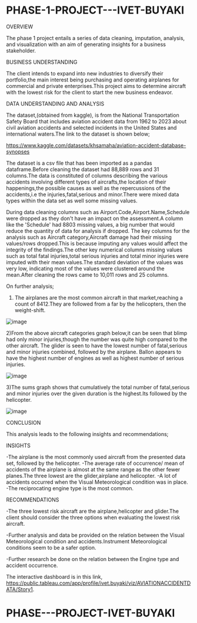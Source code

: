 # PHASE-1-PROJECT---IVET-BUYAKI
OVERVIEW

The phase 1 project entails a series of data cleaning, imputation, analysis, and visualization with an aim of generating insights for a business stakeholder.

BUSINESS UNDERSTANDING

The client intends to expand into new industries to diversify their portfolio,the main interest being purchasing and operating airplanes for commercial and private enterprises.This project aims to determine aircraft with the lowest risk for the client to start the new business endeavor.

DATA UNDERSTANDING AND ANALYSIS

The dataset,(obtained from kaggle), is from the National Transportation Safety Board that includes aviation accident data from 1962 to 2023 about civil aviation accidents and selected incidents in the United States and international waters.The link to the dataset is shown below;

https://www.kaggle.com/datasets/khsamaha/aviation-accident-database-synopses

The dataset is a csv file that has been imported as a pandas dataframe.Before cleaning the dataset had 88,889 rows and 31 columns.The data is constituted of columns describing the various accidents involving different types of aircrafts,the location of their happenings,the possible causes as well as the repercussions of the accidents,i.e the injuries,fatal,serious and minor.There were mixed data types within the data set as well some missing values.

During data cleaning columns such as Airport.Code,Airport.Name,Schedule were dropped as they don't have an impact on the assessment.A column like the 'Schedule' had 8803 missing values, a big number that would reduce the quantity of data for analysis if dropped.
The key columns for the analysis such as Aircraft category,Aircraft damage had their missing values/rows dropped.This is because imputing any values would affect the integrity of the findings.The other key numerical columns missing values such as total fatal injuries,total serious injuries and total minor injuries were imputed with their mean values.The standard deviation of the values was very low, indicating most of the values were clustered around the mean.After cleaning the rows came to 10,011 rows and 25 columns.

On further analysis;
1) The airplanes are the most common aircraft in that market,reaching a count of 8412.They are followed from a far by the helicopters, then the weight-shift.

![image](https://github.com/user-attachments/assets/5a4e7840-59ea-411b-ac9a-b2408098c0e0)


2)From the above aircraft categories graph below,it can be seen that blimp had only minor injuries,though the number was quite high compared to the other aircraft.
The glider is seen to have the lowest number of fatal,serious and minor injuries combined, followed by the airplane.
Ballon appears to have the highest number of engines as well as highest number of serious injuries.

![image](https://github.com/user-attachments/assets/00d7e0d4-2aea-4a5a-81c7-2cedc6d4938d)


3)The sums graph shows that cumulatively the total number of fatal,serious and minor injuries over the given duration is the highest.Its followed by the helicopter.

![image](https://github.com/user-attachments/assets/ab12336a-80a4-485f-a5b0-cf363906075a)

CONCLUSION

This analysis leads to the following insights and recommendations;

INSIGHTS

-The airplane is the most commonly used aircraft from the presented data set, followed by the helicopter.
 -The average rate of occurrence/ mean of accidents of the airplane is almost at the same range as the other fewer planes.The three lowest are the glider,airplane and helicopter.
 -A lot of accidents occurred when the Visual Meteorological condition was in place.
 -The reciprocating engine type is the most common.

 RECOMMENDATIONS

 -The three lowest risk aircraft are the airplane,helicopter and glider.The client should consider the three options when evaluating the lowest risk aircraft.
 
-Further analysis and data be provided on the relation between the Visual Meteorological condition and accidents.Instrument Meteorological conditions seem to be a safer option.

-Further research be done on the relation between the Engine type and accident occurrence.

The interactive dashboard is in this link, https://public.tableau.com/app/profile/ivet.buyaki/viz/AVIATIONACCIDENTDATA/Story1.










# PHASE---PROJECT-IVET-BUYAKI
